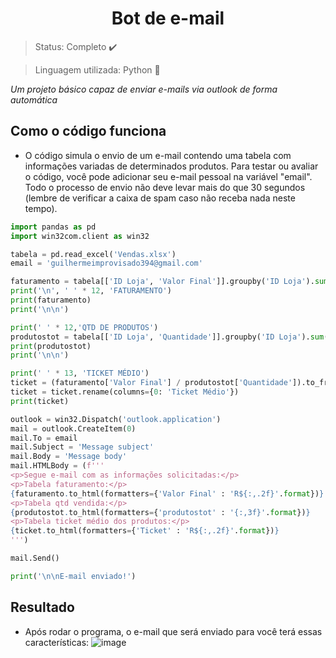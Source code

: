<h1 align="center">Bot de e-mail</h1>

>Status: Completo ✔️ 

>Linguagem utilizada: Python 🐍

*Um projeto básico capaz de enviar e-mails via outlook de forma automática*

## Como o código funciona
* O código simula o envio de um e-mail contendo uma tabela com informações variadas de determinados produtos. Para testar ou avaliar o código, você pode adicionar seu e-mail pessoal na variável "email". Todo o processo de envio não deve levar mais do que 30 segundos (lembre de verificar a caixa de spam caso não receba nada neste tempo).

```python
import pandas as pd
import win32com.client as win32

tabela = pd.read_excel('Vendas.xlsx')
email = 'guilhermeimprovisado394@gmail.com'

faturamento = tabela[['ID Loja', 'Valor Final']].groupby('ID Loja').sum()
print('\n', ' ' * 12, 'FATURAMENTO')
print(faturamento)
print('\n\n')

print(' ' * 12,'QTD DE PRODUTOS')
produtostot = tabela[['ID Loja', 'Quantidade']].groupby('ID Loja').sum()
print(produtostot)
print('\n\n')

print(' ' * 13, 'TICKET MÉDIO')
ticket = (faturamento['Valor Final'] / produtostot['Quantidade']).to_frame()
ticket = ticket.rename(columns={0: 'Ticket Médio'})
print(ticket)

outlook = win32.Dispatch('outlook.application')
mail = outlook.CreateItem(0)
mail.To = email
mail.Subject = 'Message subject'
mail.Body = 'Message body'
mail.HTMLBody = (f''' 
<p>Segue e-mail com as informações solicitadas:</p>
<p>Tabela faturamento:</p>
{faturamento.to_html(formatters={'Valor Final' : 'R${:,.2f}'.format})}
<p>Tabela qtd vendida:</p>
{produtostot.to_html(formatters={'produtostot' : '{:,3f}'.format})}
<p>Tabela ticket médio dos produtos:</p>
{ticket.to_html(formatters={'Ticket' : 'R${:,.2f}'.format})}
''')

mail.Send()

print('\n\nE-mail enviado!')
```
## Resultado
* Após rodar o programa, o e-mail que será enviado para você terá essas características:
![image](https://user-images.githubusercontent.com/85650237/138314501-08d3e472-e118-4790-8f8c-e826fe9e7247.png)

